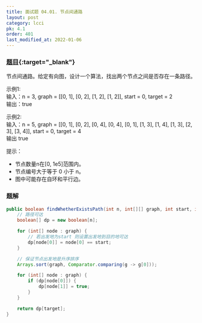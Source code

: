 ```yaml
---
title: 面试题 04.01. 节点间通路
layout: post
category: lcci
pk: 4.1
order: 401
last_modified_at: 2022-01-06
---
```


### [题目](https://leetcode.cn/route-between-nodes-lcci/){:target="_blank"}

节点间通路。给定有向图，设计一个算法，找出两个节点之间是否存在一条路径。

示例1:  
输入：n = 3, graph = [[0, 1], [0, 2], [1, 2], [1, 2]], start = 0, target = 2  
输出：true

示例2:  
输入：n = 5, graph = [[0, 1], [0, 2], [0, 4], [0, 4], [0, 1], [1, 3], [1, 4], [1, 3], [2, 3], [3, 4]], start = 0, target = 4  
输出 true

提示：
- 节点数量n在[0, 1e5]范围内。
- 节点编号大于等于 0 小于 n。
- 图中可能存在自环和平行边。

### 题解

```java
public boolean findWhetherExistsPath(int n, int[][] graph, int start, int target) {
    // 路径可达
    boolean[] dp = new boolean[n];

    for (int[] node : graph) {
        // 若出发地为start 则设置出发地到目的地可达
        dp[node[0]] = node[0] == start;
    }

    // 保证节点出发地是升序排序
    Arrays.sort(graph, Comparator.comparing(g -> g[0]));

    for (int[] node : graph) {
        if (dp[node[0]]) {
            dp[node[1]] = true;
        }
    }

    return dp[target];
}
```